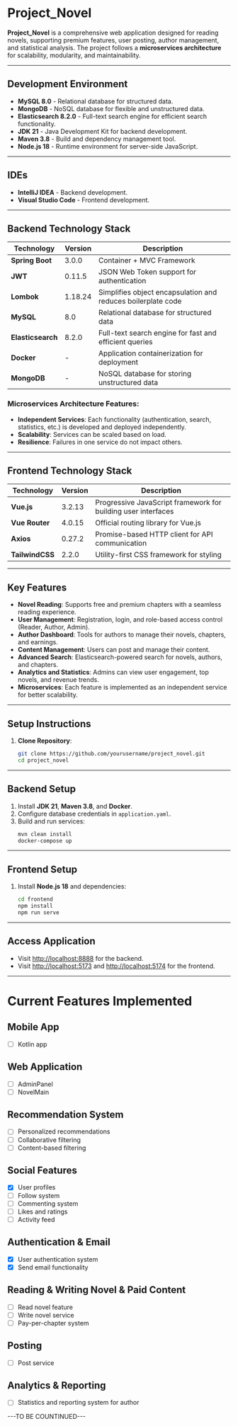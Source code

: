 # Project_Novel

**Project_Novel** is a comprehensive web application designed for reading novels, supporting premium features, user posting, author management, and statistical analysis. The project follows a **microservices architecture** for scalability, modularity, and maintainability.

---

## Development Environment

- **MySQL 8.0** - Relational database for structured data.
- **MongoDB** - NoSQL database for flexible and unstructured data.
- **Elasticsearch 8.2.0** - Full-text search engine for efficient search functionality.
- **JDK 21** - Java Development Kit for backend development.
- **Maven 3.8** - Build and dependency management tool.
- **Node.js 18** - Runtime environment for server-side JavaScript.

---

## IDEs

- **IntelliJ IDEA** - Backend development.
- **Visual Studio Code** - Frontend development.

---

## Backend Technology Stack

| Technology          | Version    | Description                                     | 
|---------------------|------------|-------------------------------------------------|
| **Spring Boot**     | 3.0.0      | Container + MVC Framework                       | 
| **JWT**             | 0.11.5     | JSON Web Token support for authentication       |
| **Lombok**          | 1.18.24    | Simplifies object encapsulation and reduces boilerplate code |
| **MySQL**           | 8.0        | Relational database for structured data         | 
| **Elasticsearch**   | 8.2.0      | Full-text search engine for fast and efficient queries |
| **Docker**          | -          | Application containerization for deployment     | 
| **MongoDB**         | -          | NoSQL database for storing unstructured data    | 

### Microservices Architecture Features:
- **Independent Services**: Each functionality (authentication, search, statistics, etc.) is developed and deployed independently.
- **Scalability**: Services can be scaled based on load.
- **Resilience**: Failures in one service do not impact others.

---

## Frontend Technology Stack

| Technology    | Version    | Description                                |
|---------------|------------|--------------------------------------------|
| **Vue.js**    | 3.2.13     | Progressive JavaScript framework for building user interfaces |
| **Vue Router**| 4.0.15     | Official routing library for Vue.js        | 
| **Axios**     | 0.27.2     | Promise-based HTTP client for API communication |
| **TailwindCSS**| 2.2.0     | Utility-first CSS framework for styling     |

---

## Key Features

- **Novel Reading**: Supports free and premium chapters with a seamless reading experience.
- **User Management**: Registration, login, and role-based access control (Reader, Author, Admin).
- **Author Dashboard**: Tools for authors to manage their novels, chapters, and earnings.
- **Content Management**: Users can post and manage their content.
- **Advanced Search**: Elasticsearch-powered search for novels, authors, and chapters.
- **Analytics and Statistics**: Admins can view user engagement, top novels, and revenue trends.
- **Microservices**: Each feature is implemented as an independent service for better scalability.

---

## Setup Instructions

1. **Clone Repository**:
   ```bash
   git clone https://github.com/yourusername/project_novel.git
   cd project_novel

---

## Backend Setup

1. Install **JDK 21**, **Maven 3.8**, and **Docker**.
2. Configure database credentials in `application.yaml`.
3. Build and run services:
   ```bash
   mvn clean install
   docker-compose up

---

## Frontend Setup

1. Install **Node.js 18** and dependencies:
   ```bash
   cd frontend
   npm install
   npm run serve

---

## Access Application

- Visit [http://localhost:8888](http://localhost:8888) for the backend.
- Visit [http://localhost:5173](http://localhost:5173) and [http://localhost:5174](http://localhost:5174) for the frontend.

---

# Current Features Implemented

## Mobile App
- [ ] Kotlin app

## Web Application
- [ ] AdminPanel
- [ ] NovelMain

## Recommendation System
- [ ] Personalized recommendations
- [ ] Collaborative filtering
- [ ] Content-based filtering

## Social Features
- [x] User profiles
- [ ] Follow system
- [ ] Commenting system
- [ ] Likes and ratings
- [ ] Activity feed

## Authentication & Email
- [x] User authentication system
- [x] Send email functionality

## Reading & Writing Novel & Paid Content
- [ ] Read novel feature
- [ ] Write novel service
- [ ] Pay-per-chapter system

## Posting 
- [ ] Post service

## Analytics & Reporting
- [ ] Statistics and reporting system for author

---TO BE COUNTINUED---

